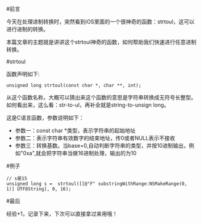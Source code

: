 #前言

今天在处理进制转换时，突然看到iOS里面的一个很神奇的函数：strtoul，这可以进行进制的转换。

本篇文章的主题就是讲讲这个strtoul神奇的函数，如何帮助我们快速进行任意进制转换。

#strtoul

函数声明如下:

```
unsigned long strtoul(const char *, char **, int);
```

从这个函数名称，大概可以猜出来这个函数的意思是字符串转换成无符号长整型。如何看出来，这么看：str-to-ul，再补全就是string-to-unsign long。

这是C语言函数，参数说明如下：

* 参数一：const char *类型，表示字符串的起始地址
* 参数二：表示字符串有效数字的结束地址，传0或者NULL表示不接收
* 参数三：转换基数。当base=0,自动判断字符串的类型，并按10进制输出，例如"0xa",就会把字符串当做16进制处理，输出的为10

#例子

```
// s是15
unsigned long s =  strtoul([[@"F" substringWithRange:NSMakeRange(0, 1)] UTF8String], 0, 16);
```

#最后

经验+1，记录下来，下次可以直接拿过来用哦！